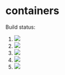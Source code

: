 # containers

Build status:

1. [![](https://github.com/yomnashousha/containers/workflows/tests-fibonacci/badge.svg)](https://github.com/yomnashousha/containers/actions?query=workflow%3Atests-fibonacci)
1. [![](https://github.com/yomnashousha/containers/workflows/tests-range/badge.svg)](https://github.com/yomnashousha/containers/actions?query=workflow%3Atests-range)
1. [![](https://github.com/yomnashousha/containers/workflows/tests-BST/badge.svg)](https://github.com/yomnashousha/containers/actions?query=workflow%3Atests-BST)
1. [![](https://github.com/yomnashousha/containers/workflows/tests-BinaryTree/badge.svg)](https://github.com/yomnashousha/containers/actions?query=workflow%3Atests-BinaryTree)
1. [![](https://github.com/yomnashousha/containers/workflows/tests-Heap/badge.svg)](https://github.com/yomnashousha/containers/actions?query=workflow%3Atests-Heap)
